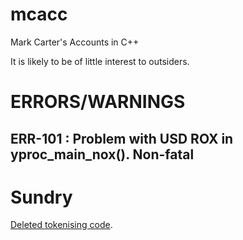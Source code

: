 # mcacc
Mark Carter's Accounts in C++

It is likely to be of little interest to outsiders.

# ERRORS/WARNINGS

## ERR-101 : Problem with USD ROX in yproc_main_nox(). Non-fatal


# Sundry

[Deleted tokenising code](https://gist.github.com/blippy/2c66cbc4c491e171ad41b3301d447f2a).
